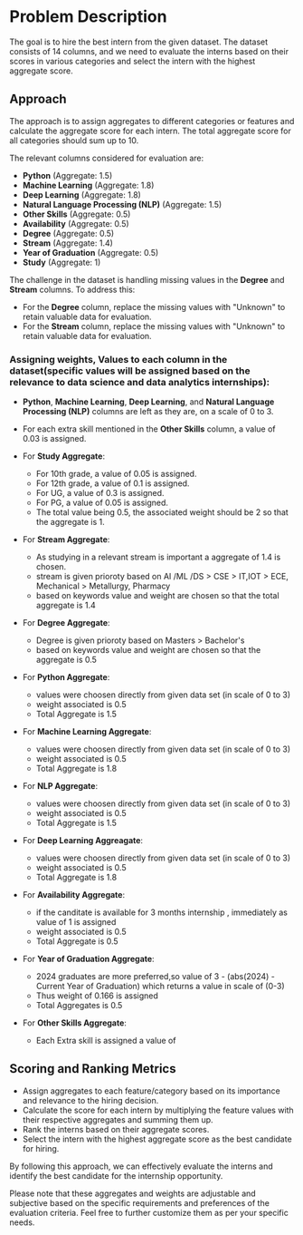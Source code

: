 # Problem Description
The goal is to hire the best intern from the given dataset. The dataset consists of 14 columns, and we need to evaluate the interns based on their scores in various categories and select the intern with the highest aggregate score.

## Approach
The approach is to assign aggregates to different categories or features and calculate the aggregate score for each intern. The total aggregate score for all categories should sum up to 10.

The relevant columns considered for evaluation are:

- **Python** (Aggregate: 1.5)
- **Machine Learning** (Aggregate: 1.8)
- **Deep Learning** (Aggregate: 1.8)
- **Natural Language Processing (NLP)** (Aggregate: 1.5)
- **Other Skills** (Aggregate: 0.5)
- **Availability** (Aggregate: 0.5)
- **Degree** (Aggregate: 0.5)
- **Stream** (Aggregate: 1.4)
- **Year of Graduation** (Aggregate: 0.5)
- **Study** (Aggregate: 1)

The challenge in the dataset is handling missing values in the **Degree** and **Stream** columns. To address this:

- For the **Degree** column, replace the missing values with "Unknown" to retain valuable data for evaluation.
- For the **Stream** column, replace the missing values with "Unknown" to retain valuable data for evaluation.

### Assigning weights, Values to each column in the dataset(specific values will be assigned based on the relevance to data science and data analytics internships):
- **Python**, **Machine Learning**, **Deep Learning**, and **Natural Language Processing (NLP)** columns are left as they are, on a scale of 0 to 3.

- For each extra skill mentioned in the **Other Skills** column, a value of 0.03 is assigned.

- For **Study Aggregate**:
  - For 10th grade, a value of 0.05 is assigned.
  - For 12th grade, a value of 0.1 is assigned.
  - For UG, a value of 0.3 is assigned.
  - For PG, a value of 0.05 is assigned.
  - The total value being 0.5, the associated weight should be 2 so that the aggregate is 1.


- For **Stream Aggregate**:
    - As studying in a relevant stream is important a aggregate of 1.4 is chosen.
    - stream is given prioroty based on AI /ML /DS  > CSE > IT,IOT > ECE, Mechanical > Metallurgy, Pharmacy
    - based on keywords value and weight are chosen so that the total aggregate is 1.4

- For **Degree Aggregate**:
    - Degree is given prioroty based on Masters > Bachelor's
    - based on keywords value and weight are chosen so that the aggregate is 0.5


- For **Python Aggregate**:
    - values were choosen directly from given data set (in scale of 0 to 3)
    - weight associated is 0.5
    - Total Aggregate is 1.5

- For **Machine Learning Aggregate**:
    - values were choosen directly from given data set (in scale of 0 to 3)
    - weight associated is 0.5
    - Total Aggregate is 1.8

- For **NLP Aggregate**:
    - values were choosen directly from given data set (in scale of 0 to 3)
    - weight associated is 0.5
    - Total Aggregate is 1.5

- For **Deep Learning Aggreagate**:
    - values were choosen directly from given data set (in scale of 0 to 3)
    - weight associated is 0.5
    - Total Aggregate is 1.8

- For **Availability Aggregate**:
    - if the canditate is available for 3 months internship , immediately as value of 1 is assigned
    - weight associated is 0.5
    - Total Aggregate is 0.5

- For **Year of Graduation Aggregate**:
    - 2024 graduates are more preferred,so value of 3 - (abs(2024) - Current Year of Graduation) which returns a value in scale of (0-3)
    - Thus weight of 0.166 is assigned
    - Total Aggregates is 0.5

- For **Other Skills Aggregate**:
    - Each Extra skill is assigned a value of 

## Scoring and Ranking Metrics
- Assign aggregates to each feature/category based on its importance and relevance to the hiring decision.
- Calculate the score for each intern by multiplying the feature values with their respective aggregates and summing them up.
- Rank the interns based on their aggregate scores.
- Select the intern with the highest aggregate score as the best candidate for hiring.

By following this approach, we can effectively evaluate the interns and identify the best candidate for the internship opportunity.

Please note that these aggregates and weights are adjustable and subjective based on the specific requirements and preferences of the evaluation criteria. Feel free to further customize them as per your specific needs.
